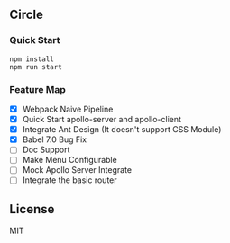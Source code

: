 ## Circle

### Quick Start

```
npm install
npm run start
```

### Feature Map

- [x] Webpack Naive Pipeline
- [x] Quick Start apollo-server and apollo-client
- [x] Integrate Ant Design (It doesn't support CSS Module)
- [x] Babel 7.0 Bug Fix
- [ ] Doc Support
- [ ] Make Menu Configurable
- [ ] Mock Apollo Server Integrate
- [ ] Integrate the basic router

## License

MIT